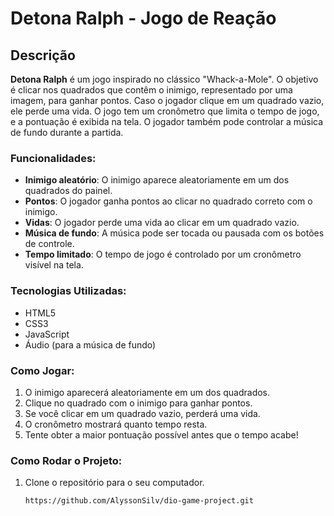 # Detona Ralph - Jogo de Reação

## Descrição

**Detona Ralph** é um jogo inspirado no clássico "Whack-a-Mole". O objetivo é clicar nos quadrados que contêm o inimigo, representado por uma imagem, para ganhar pontos. Caso o jogador clique em um quadrado vazio, ele perde uma vida. O jogo tem um cronômetro que limita o tempo de jogo, e a pontuação é exibida na tela. O jogador também pode controlar a música de fundo durante a partida.

### Funcionalidades:
- **Inimigo aleatório**: O inimigo aparece aleatoriamente em um dos quadrados do painel.
- **Pontos**: O jogador ganha pontos ao clicar no quadrado correto com o inimigo.
- **Vidas**: O jogador perde uma vida ao clicar em um quadrado vazio.
- **Música de fundo**: A música pode ser tocada ou pausada com os botões de controle.
- **Tempo limitado**: O tempo de jogo é controlado por um cronômetro visível na tela.

### Tecnologias Utilizadas:
- HTML5
- CSS3
- JavaScript
- Áudio (para a música de fundo)

### Como Jogar:
1. O inimigo aparecerá aleatoriamente em um dos quadrados.
2. Clique no quadrado com o inimigo para ganhar pontos.
3. Se você clicar em um quadrado vazio, perderá uma vida.
4. O cronômetro mostrará quanto tempo resta.
5. Tente obter a maior pontuação possível antes que o tempo acabe!

### Como Rodar o Projeto:

1. Clone o repositório para o seu computador.
   
   ```bash
   https://github.com/AlyssonSilv/dio-game-project.git
   
